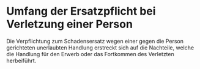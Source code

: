 # Umfang der Ersatzpflicht bei Verletzung einer Person

Die Verpflichtung zum Schadensersatz wegen einer gegen die Person gerichteten unerlaubten Handlung erstreckt sich auf die Nachteile, welche die Handlung für den Erwerb oder das Fortkommen des Verletzten herbeiführt.